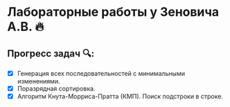 # Лабораторные работы у Зеновича А.В. :fire:

## Прогресс задач 🔍:
- [x] Генерация всех последовательностей с минимальными изменениями.
- [x] Поразрядная сортировка.
- [x] Алгоритм Кнута-Морриса-Пратта (КМП). Поиск подстроки в строке.
